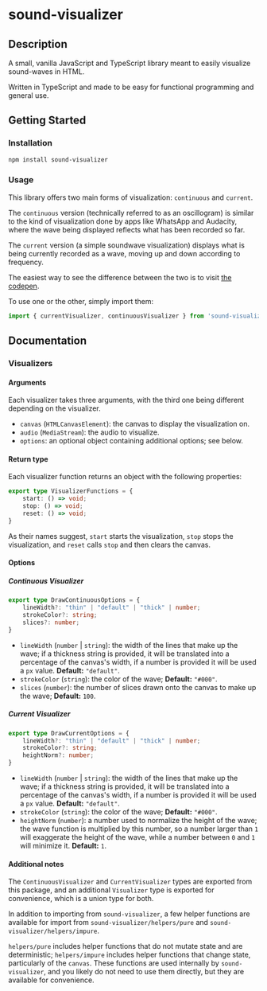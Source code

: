 # sound-visualizer

## Description

A small, vanilla JavaScript and TypeScript library meant to easily visualize sound-waves in HTML.

Written in TypeScript and made to be easy for functional programming and general use.

## Getting Started

### Installation

```bash
npm install sound-visualizer
```

### Usage

This library offers two main forms of visualization: `continuous` and `current`.

The `continuous` version (technically referred to as an oscillogram) is similar to the kind of visualization done by apps like WhatsApp and Audacity, where the wave being displayed reflects what has been recorded so far.

The `current` version (a simple soundwave visualization) displays what is being currently recorded as a wave,
moving up and down according to frequency.

The easiest way to see the difference between the two is to visit [the codepen](https://codesandbox.io/p/sandbox/competent-curran-wpmxlu?selection=%5B%7B%22endColumn%22%3A10%2C%22endLineNumber%22%3A19%2C%22startColumn%22%3A10%2C%22startLineNumber%22%3A19%7D%5D).

To use one or the other, simply import them:

```typescript
import { currentVisualizer, continuousVisualizer } from 'sound-visualizer';
```

## Documentation

### Visualizers

#### Arguments

Each visualizer takes three arguments,
with the third one being different depending on the visualizer.

- `canvas` (`HTMLCanvasElement`): the canvas to display the visualization on.
- `audio` (`MediaStream`): the audio to visualize.
- `options`: an optional object containing additional options; see below.

#### Return type

Each visualizer function returns an object with the following properties:

```typescript
export type VisualizerFunctions = {
    start: () => void;
    stop: () => void;
    reset: () => void;
}
```

As their names suggest, `start` starts the visualization, `stop` stops the visualization, and `reset` calls `stop` and then clears the canvas.

#### Options

##### Continuous Visualizer

```typescript
export type DrawContinuousOptions = {
    lineWidth?: "thin" | "default" | "thick" | number;
    strokeColor?: string;
    slices?: number;
}
```

- `lineWidth` (`number` | `string`): the width of the lines that make up the wave; if a thickness string is provided, it will be translated into a percentage of the canvas's width, if a number is provided it will be used a `px` value. **Default:** `"default"`.
- `strokeColor` (`string`): the color of the wave; **Default:** `"#000"`.
- `slices` (`number`): the number of slices drawn onto the canvas to make up the wave; **Default:** `100`.

##### Current Visualizer

```typescript
export type DrawCurrentOptions = {
    lineWidth?: "thin" | "default" | "thick" | number;
    strokeColor?: string;
    heightNorm?: number;
}
```

- `lineWidth` (`number` | `string`): the width of the lines that make up the wave; if a thickness string is provided, it will be translated into a percentage of the canvas's width, if a number is provided it will be used a `px` value. **Default:** `"default"`.
- `strokeColor` (`string`): the color of the wave; **Default:** `"#000"`.
- `heightNorm` (`number`): a number used to normalize the height of the wave; the wave function is multiplied by this number, so a number larger than `1` will exaggerate the height of the wave, while a number between `0` and `1` will minimize it. **Default:** `1`.

#### Additional notes

The `ContinuousVisualizer` and `CurrentVisualizer` types are exported from this package, and an additional `Visualizer` type is exported for convenience, which is a union type for both.

In addition to importing from `sound-visualizer`, a few helper functions are available for import from `sound-visualizer/helpers/pure` and `sound-visualizer/helpers/impure`.

`helpers/pure` includes helper functions that do not mutate state and are deterministic; `helpers/impure` includes helper functions that change state, particularly of the `canvas`. These functions are used internally by `sound-visualizer`, and you likely do not need to use them directly, but they are available for convenience.

